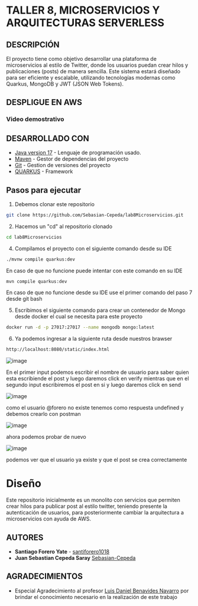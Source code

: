 # TALLER 8, MICROSERVICIOS Y ARQUITECTURAS SERVERLESS

## DESCRIPCIÓN

El proyecto tiene como objetivo desarrollar una plataforma de microservicios al estilo de Twitter, donde los usuarios puedan crear hilos y publicaciones (posts) de manera sencilla. Este sistema estará diseñado para ser eficiente y escalable, utilizando tecnologías modernas como Quarkus, MongoDB y JWT (JSON Web Tokens).

## DESPLIGUE EN AWS
### Video demostrativo


## DESARROLLADO CON
* [Java version 17](https://www.oracle.com/co/java/technologies/downloads/) - Lenguaje de programación usado.
* [Maven](https://maven.apache.org/download.cgi) - Gestor de dependencias del proyecto
* [Git](https://git-scm.com/downloads) - Gestion de versiones del proyecto
* [QUARKUS](https://code.quarkus.io/) - Framework

## Pasos para ejecutar
1. Debemos clonar este repositorio
```bash
git clone https://github.com/Sebasian-Cepeda/lab8Microservicios.git
```
2. Hacemos un "cd" al repositorio clonado
```bash
cd lab8Microservicios
```
4. Compilamos el proyecto con el siguiente comando desde su IDE
```bash
./mvnw compile quarkus:dev
```
En caso de que no funcione puede intentar con este comando en su IDE
```bash
mvn compile quarkus:dev
```
En caso de que no funcione desde su IDE use el primer comando del paso 7 desde git bash

5. Escribimos el siguiente comando para crear un contenedor de Mongo desde docker el cual se necesita para este proyecto
```bash
docker run -d -p 27017:27017 --name mongodb mongo:latest
```
6. Ya podemos ingresar a la siguiente ruta desde nuestros brawser
```bash
http://localhost:8080/static/index.html
```
![image](https://github.com/Sebasian-Cepeda/lab8Microservicios/assets/89321404/186a32a9-4655-45ad-8d39-81e186e0eb88)

En el primer input podemos escribir el nombre de usuario para saber quien esta escribiende el post y luego daremos click en verify mientras que en el segundo input escribiremos el post en si y luego daremos click en send

![image](https://github.com/Sebasian-Cepeda/lab8Microservicios/assets/89321404/1809e6de-cb04-4722-ad25-c35e697cae6d)

como el usuario @forero no existe tenemos como respuesta undefined y debemos crearlo con postman

![image](https://github.com/Sebasian-Cepeda/lab8Microservicios/assets/89321404/41f2ca80-2094-47d9-91cd-bde5e9aa334a)

ahora podemos probar de nuevo

![image](https://github.com/Sebasian-Cepeda/lab8Microservicios/assets/89321404/71e86f9a-9968-4db6-b1be-abfd75585cdb)

podemos ver que el usuario ya existe y que el post se crea correctamente

# Diseño

Este repositorio inicialmente es un monolito con servicios que permiten crear hilos para publicar post al estilo twitter, teniendo presente la autenticación de usuarios, para posteriormente cambiar la arquitectura a microservicios con ayuda de AWS.

## AUTORES
* **Santiago Forero Yate** - [santiforero1018](https://github.com/santiforero1018)
* **Juan Sebastian Cepeda Saray** [Sebasian-Cepeda](https://github.com/Sebasian-Cepeda)

## AGRADECIMIENTOS
* Especial Agradecimiento al profesor [Luis Daniel Benavides Navarro](https://ldbn.is.escuelaing.edu.co/) por brindar el conocimiento necesario en la realización de este trabajo
